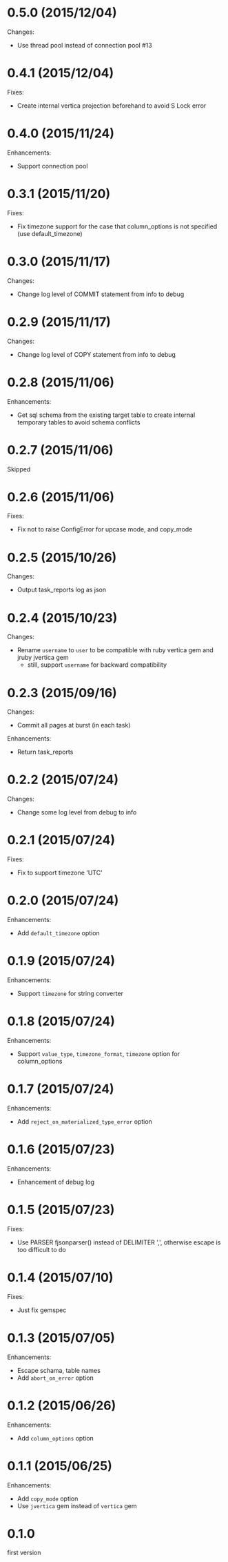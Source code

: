 # 0.5.0 (2015/12/04)

Changes:

* Use thread pool instead of connection pool #13

# 0.4.1 (2015/12/04)

Fixes:

* Create internal vertica projection beforehand to avoid S Lock error 

# 0.4.0 (2015/11/24)

Enhancements:

* Support connection pool

# 0.3.1 (2015/11/20)

Fixes:

* Fix timezone support for the case that column_options is not specified (use default_timezone)

# 0.3.0 (2015/11/17)

Changes:

* Change log level of COMMIT statement from info to debug

# 0.2.9 (2015/11/17)

Changes:

* Change log level of COPY statement from info to debug

# 0.2.8 (2015/11/06)

Enhancements:

* Get sql schema from the existing target table to create internal temporary tables to avoid schema conflicts

# 0.2.7 (2015/11/06)

Skipped

# 0.2.6 (2015/11/06)

Fixes:

* Fix not to raise ConfigError for upcase mode, and copy_mode

# 0.2.5 (2015/10/26)

Changes:

* Output task_reports log as json

# 0.2.4 (2015/10/23)

Changes:

* Rename `username` to `user` to be compatible with ruby vertica gem and jruby jvertica gem
  * still, support `username` for backward compatibility

# 0.2.3 (2015/09/16)

Changes:

* Commit all pages at burst (in each task)

Enhancements:

* Return task_reports

# 0.2.2 (2015/07/24)

Changes:

* Change some log level from debug to info

# 0.2.1 (2015/07/24)

Fixes:

* Fix to support timezone 'UTC'

# 0.2.0 (2015/07/24)

Enhancements:

* Add `default_timezone` option

# 0.1.9 (2015/07/24)

Enhancements:

* Support `timezone` for string converter

# 0.1.8 (2015/07/24)

Enhancements:

* Support `value_type`, `timezone_format`, `timezone` option for column_options

# 0.1.7 (2015/07/24)

Enhancements:

* Add `reject_on_materialized_type_error` option

# 0.1.6 (2015/07/23)

Enhancements:

* Enhancement of debug log

# 0.1.5 (2015/07/23)

Fixes:

* Use PARSER fjsonparser() instead of DELIMITER ',', otherwise escape is too difficult to do

# 0.1.4 (2015/07/10)

Fixes:

* Just fix gemspec

# 0.1.3 (2015/07/05)

Enhancements:

* Escape schama, table names
* Add `abort_on_error` option

# 0.1.2 (2015/06/26)

Enhancements:

* Add `column_options` option

# 0.1.1 (2015/06/25)

Enhancements:

* Add `copy_mode` option
* Use `jvertica` gem instead of `vertica` gem

# 0.1.0

first version

